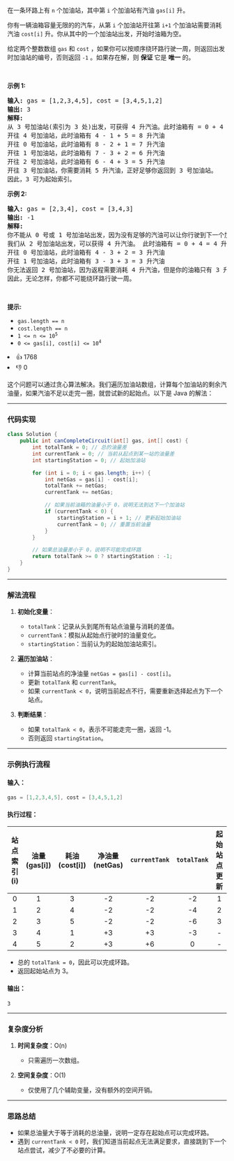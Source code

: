 <p>在一条环路上有 <code>n</code>&nbsp;个加油站，其中第 <code>i</code>&nbsp;个加油站有汽油&nbsp;<code>gas[i]</code><em>&nbsp;</em>升。</p>

<p>你有一辆油箱容量无限的的汽车，从第<em> </em><code>i</code><em> </em>个加油站开往第<em> </em><code>i+1</code><em>&nbsp;</em>个加油站需要消耗汽油&nbsp;<code>cost[i]</code><em>&nbsp;</em>升。你从其中的一个加油站出发，开始时油箱为空。</p>

<p>给定两个整数数组 <code>gas</code> 和 <code>cost</code> ，如果你可以按顺序绕环路行驶一周，则返回出发时加油站的编号，否则返回 <code>-1</code> 。如果存在解，则 <strong>保证</strong> 它是 <strong>唯一</strong> 的。</p>

<p>&nbsp;</p>

<p><strong>示例&nbsp;1:</strong></p>

<pre>
<strong>输入:</strong> gas = [1,2,3,4,5], cost = [3,4,5,1,2]
<strong>输出:</strong> 3
<strong>解释:
</strong>从 3 号加油站(索引为 3 处)出发，可获得 4 升汽油。此时油箱有 = 0 + 4 = 4 升汽油
开往 4 号加油站，此时油箱有 4 - 1 + 5 = 8 升汽油
开往 0 号加油站，此时油箱有 8 - 2 + 1 = 7 升汽油
开往 1 号加油站，此时油箱有 7 - 3 + 2 = 6 升汽油
开往 2 号加油站，此时油箱有 6 - 4 + 3 = 5 升汽油
开往 3 号加油站，你需要消耗 5 升汽油，正好足够你返回到 3 号加油站。
因此，3 可为起始索引。</pre>

<p><strong>示例 2:</strong></p>

<pre>
<strong>输入:</strong> gas = [2,3,4], cost = [3,4,3]
<strong>输出:</strong> -1
<strong>解释:
</strong>你不能从 0 号或 1 号加油站出发，因为没有足够的汽油可以让你行驶到下一个加油站。
我们从 2 号加油站出发，可以获得 4 升汽油。 此时油箱有 = 0 + 4 = 4 升汽油
开往 0 号加油站，此时油箱有 4 - 3 + 2 = 3 升汽油
开往 1 号加油站，此时油箱有 3 - 3 + 3 = 3 升汽油
你无法返回 2 号加油站，因为返程需要消耗 4 升汽油，但是你的油箱只有 3 升汽油。
因此，无论怎样，你都不可能绕环路行驶一周。</pre>

<p>&nbsp;</p>

<p><strong>提示:</strong></p>

<ul> 
 <li><code>gas.length == n</code></li> 
 <li><code>cost.length == n</code></li> 
 <li><code>1 &lt;= n &lt;= 10<sup>5</sup></code></li> 
 <li><code>0 &lt;= gas[i], cost[i] &lt;= 10<sup>4</sup></code></li> 
</ul>

<div><li>👍 1768</li><li>👎 0</li></div>


这个问题可以通过贪心算法解决。我们遍历加油站数组，计算每个加油站的剩余汽油量，如果汽油不足以走完一圈，就尝试新的起始点。以下是 Java 的解法：

---

### **代码实现**
```java
class Solution {
    public int canCompleteCircuit(int[] gas, int[] cost) {
        int totalTank = 0; // 总的油量差
        int currentTank = 0; // 当前从起点到某一站的油量差
        int startingStation = 0; // 起始加油站

        for (int i = 0; i < gas.length; i++) {
            int netGas = gas[i] - cost[i];
            totalTank += netGas;
            currentTank += netGas;

            // 如果当前油箱的油量小于 0，说明无法到达下一个加油站
            if (currentTank < 0) {
                startingStation = i + 1; // 更新起始加油站
                currentTank = 0; // 重置当前油量
            }
        }

        // 如果总油量差小于 0，说明不可能完成环路
        return totalTank >= 0 ? startingStation : -1;
    }
}
```

---

### **解法流程**

1. **初始化变量**：
    - `totalTank`：记录从头到尾所有站点油量与消耗的差值。
    - `currentTank`：模拟从起始点行驶时的油量变化。
    - `startingStation`：当前认为的起始加油站索引。

2. **遍历加油站**：
    - 计算当前站点的净油量 `netGas = gas[i] - cost[i]`。
    - 更新 `totalTank` 和 `currentTank`。
    - 如果 `currentTank < 0`，说明当前起点不行，需要重新选择起点为下一个站点。

3. **判断结果**：
    - 如果 `totalTank < 0`，表示不可能走完一圈，返回 -1。
    - 否则返回 `startingStation`。

---

### **示例执行流程**

#### 输入：
```java
gas = [1,2,3,4,5], cost = [3,4,5,1,2]
```

#### 执行过程：
| 站点索引 \(i\) | 油量 \(gas[i]\) | 耗油 \(cost[i]\) | 净油量 \(netGas\) | `currentTank` | `totalTank` | 起始站点更新 |
|:------------:|:---------------:|:----------------:|:-----------------:|:-------------:|:-----------:|:------------:|
| 0            | 1               | 3                | -2                | -2            | -2          | 1            |
| 1            | 2               | 4                | -2                | -2            | -4          | 2            |
| 2            | 3               | 5                | -2                | -2            | -6          | 3            |
| 3            | 4               | 1                | +3                | +3            | -3          | -            |
| 4            | 5               | 2                | +3                | +6            | 0           | -            |

- 总的 `totalTank = 0`，因此可以完成环路。
- 返回起始站点为 3。

#### 输出：
```
3
```

---

### **复杂度分析**

1. **时间复杂度**：O(n)
    - 只需遍历一次数组。

2. **空间复杂度**：O(1)
    - 仅使用了几个辅助变量，没有额外的空间开销。

---

### **思路总结**
- 如果总油量大于等于消耗的总油量，说明一定存在起始点可以完成环路。
- 遇到 `currentTank < 0` 时，我们知道当前起点无法满足要求，直接跳到下一个站点尝试，减少了不必要的计算。